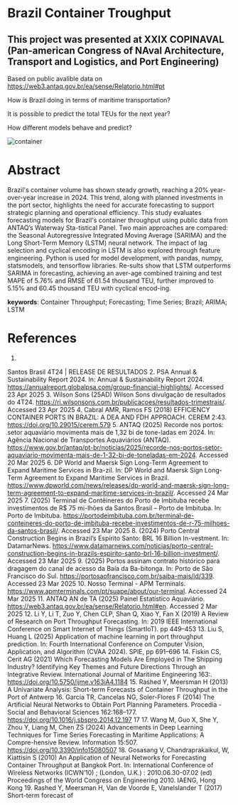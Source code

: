 # Brazil Container Troughput

## This project was presented at XXIX COPINAVAL (Pan-american Congress of NAval Architecture, Transport and Logistics, and Port Engineering)

Based on public avalible data on https://web3.antaq.gov.br/ea/sense/Relatorio.html#pt

How is Brazil doing in terms of maritime transportation?

It is possible to predict the total TEUs for the next year?

How different models behave and predict?

![container](https://thenational-the-national-prod.cdn.arcpublishing.com/resizer/v2/DMKCUFXHCVFUVLOANCJUQL7OPQ.png?smart=true&auth=7e9fa1ff7365344a4f47b4ac6643d9d8c64c92127065010ffccde6d632faaaf3&width=400&height=292)

# Abstract

Brazil's container volume has shown steady growth, reaching a 20% year-over-year increase in 2024. This trend, along with planned investments in the port sector, highlights the need for accurate forecasting to support strategic planning and operational efficiency. This study evaluates forecasting models for Brazil's container throughput using public data from ANTAQ’s Waterway Sta-tistical Panel. Two main approaches are compared: the Seasonal Autoregressive Integrated Moving Average (SARIMA) and the Long Short-Term Memory (LSTM) neural network. The impact of lag selection and cyclical encoding in LSTM is also explored through feature engineering. Python is used for model development, with pandas, numpy, statsmodels, and tensorflow libraries. Re-sults show that LSTM outperforms SARIMA in forecasting, achieving an aver-age combined training and test MAPE of 5.76% and RMSE of 61.54 thousand TEU, further improved to 5.15% and 60.45 thousand TEU with cyclical encod-ing.

**keywords**: Container Throughput; Forecasting; Time Series; Brazil; ARIMA; LSTM


# References
1.
Santos Brasil 4T24 | RELEASE DE RESULTADOS
2.
PSA Annual & Sustainability Report 2024. In: Annual & Sustainability Report 2024. https://annualreport.globalpsa.com/group-financial-highlights/. Accessed 23 Apr 2025
3.
Wilson Sons (25AD) Wilson Sons divulgação de resultados do 4T24. https://ri.wilsonsons.com.br/publicacoes/resultados-trimestrais/. Accessed 23 Apr 2025
4.
Cabral AMR, Ramos FS (2018) EFFICIENCY CONTAINER PORTS IN BRAZIL: A DEA AND FDH APPROACH. CEREM 2:43. https://doi.org/10.29015/cerem.579
5.
ANTAQ (2025) Recorde nos portos: setor aquaviário movimenta mais de 1,32 bi de tone-ladas em 2024. In: Agência Nacional de Transportes Aquaviários (ANTAQ). https://www.gov.br/antaq/pt-br/noticias/2025/recorde-nos-portos-setor-aquaviario-movimenta-mais-de-1-32-bi-de-toneladas-em-2024. Accessed 20 Mar 2025
6.
DP World and Maersk Sign Long-Term Agreement to Expand Maritime Services in Bra-zil. In: DP World and Maersk Sign Long-Term Agreement to Expand Maritime Services in Brazil. https://www.dpworld.com/news/releases/dp-world-and-maersk-sign-long-term-agreement-to-expand-maritime-services-in-brazil/. Accessed 24 Mar 2025
7.
(2025) Terminal de Contêineres do Porto de Imbituba recebe investimentos de R$ 75 mi-lhões da Santos Brasil – Porto de Imbituba. In: Porto de Imbituba. https://portodeimbituba.com.br/terminal-de-conteineres-do-porto-de-imbituba-recebe-investimentos-de-r-75-milhoes-da-santos-brasil/. Accessed 23 Mar 2025
8.
(2024) Porto Central Construction Begins in Brazil’s Espírito Santo: BRL 16 Billion In-vestment. In: DatamarNews. https://www.datamarnews.com/noticias/porto-central-construction-begins-in-brazils-espirito-santo-brl-16-billion-investment/. Accessed 23 Mar 2025
9.
(2025) Portos assinam contrato histórico para dragagem do canal de acesso da Baía da Ba-bitonga. In: Porto de São Francisco do Sul. https://portosaofrancisco.com.br/saiba-mais/id/339. Accessed 23 Mar 2025
10.
Nosso Terminal - APM Terminals. https://www.apmterminals.com/pt/suape/about/our-terminal. Accessed 24 Mar 2025
11.
ANTAQ AN de TA (2025) Painel Estatístico Aquaviário. https://web3.antaq.gov.br/ea/sense/Relatorio.html#en. Accessed 2 Mar 2025
12.
Li Y, Li T, Zuo Y, Chen CLP, Shan Q, Xiao Y, Fan X (2019) A Review of Research on Port Throughput Forecasting. In: 2019 IEEE International Conference on Smart Internet of Things (SmartIoT). pp 449–453
13.
Liu S, Huang L (2025) Application of machine learning in port throughput prediction. In: Fourth International Conference on Computer Vision, Application, and Algorithm (CVAA 2024). SPIE, pp 691–696
14.
Fiskin CS, Cerit AG (2021) Which Forecasting Models Are Employed in The Shipping Industry? Identifying Key Themes and Future Directions Through an Integrative Review. International Journal of Maritime Engineering 163:. https://doi.org/10.5750/ijme.v163iA4.1184
15.
Rashed Y, Meersman H (2013) A Univariate Analysis: Short-term Forecasts of Container Throughput in the Port of Antwerp
16.
García TR, Cancelas NG, Soler-Flores F (2014) The Artificial Neural Networks to Obtain Port Planning Parameters. Procedia - Social and Behavioral Sciences 162:168–177. https://doi.org/10.1016/j.sbspro.2014.12.197
17
17.
Wang M, Guo X, She Y, Zhou Y, Liang M, Chen ZS (2024) Advancements in Deep Learning Techniques for Time Series Forecasting in Maritime Applications: A Compre-hensive Review. Information 15:507. https://doi.org/10.3390/info15080507
18.
Gosasang V, Chandraprakaikul, W, Kiattisin S (2010) An Application of Neural Networks for Forecasting Container Throughput at Bangkok Port. In: International Conference of Wireless Networks (ICWN’10) ; (London, U.K.) : 2010.06.30-07.02 (ed) Proceedings of the World Congress on Engineering 2010. IAENG, Hong Kong
19.
Rashed Y, Meersman H, Van de Voorde E, Vanelslander T (2017) Short-term forecast of


